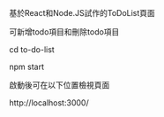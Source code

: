 基於React和Node.JS試作的ToDoList頁面

可新增todo項目和刪除todo項目

cd to-do-list

npm start

啟動後可在以下位置檢視頁面

http://localhost:3000/ 